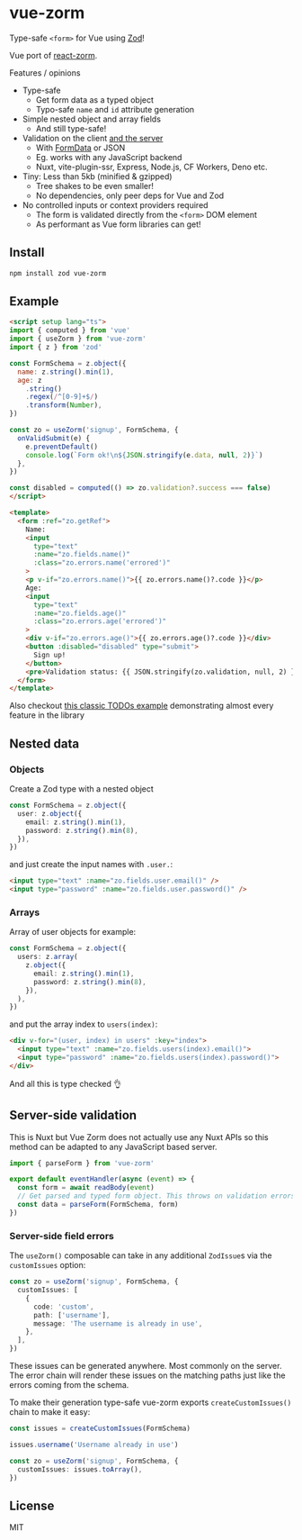 # vue-zorm

Type-safe `<form>` for Vue using [Zod](https://github.com/colinhacks/zod)!

Vue port of [react-zorm](https://github.com/esamattis/react-zorm).

Features / opinions

-   Type-safe
    -   Get form data as a typed object
    -   Typo-safe `name` and `id` attribute generation
-   Simple nested object and array fields
    -   And still type-safe!
-   Validation on the client [and the server](#server-side-validation)
    -   With [FormData](https://developer.mozilla.org/en-US/docs/Web/API/FormData) or JSON
    -   Eg. works with any JavaScript backend
    -   Nuxt, vite-plugin-ssr, Express, Node.js, CF Workers, Deno etc.
-   Tiny: Less than 5kb (minified & gzipped)
    -   Tree shakes to be even smaller!
    -   No dependencies, only peer deps for Vue and Zod
-   No controlled inputs or context providers required
    -   The form is validated directly from the `<form>` DOM element
    -   As performant as Vue form libraries can get!

## Install

```bash
npm install zod vue-zorm
```

## Example

```html
<script setup lang="ts">
import { computed } from 'vue'
import { useZorm } from 'vue-zorm'
import { z } from 'zod'

const FormSchema = z.object({
  name: z.string().min(1),
  age: z
    .string()
    .regex(/^[0-9]+$/)
    .transform(Number),
})

const zo = useZorm('signup', FormSchema, {
  onValidSubmit(e) {
    e.preventDefault()
    console.log(`Form ok!\n${JSON.stringify(e.data, null, 2)}`)
  },
})

const disabled = computed(() => zo.validation?.success === false)
</script>

<template>
  <form :ref="zo.getRef">
    Name:
    <input
      type="text"
      :name="zo.fields.name()"
      :class="zo.errors.name('errored')"
    >
    <p v-if="zo.errors.name()">{{ zo.errors.name()?.code }}</p>
    Age: 
    <input
      type="text"
      :name="zo.fields.age()"
      :class="zo.errors.age('errored')"
    >
    <div v-if="zo.errors.age()">{{ zo.errors.age()?.code }}</div>
    <button :disabled="disabled" type="submit">
      Sign up!
    </button>
    <pre>Validation status: {{ JSON.stringify(zo.validation, null, 2) }}</pre>
  </form>
</template>
```

Also checkout [this classic TODOs example](https://vue-zorm-todo.vercel.app/) demonstrating almost every feature in the library

## Nested data

### Objects

Create a Zod type with a nested object

```ts
const FormSchema = z.object({
  user: z.object({
    email: z.string().min(1),
    password: z.string().min(8),
  }),
})
```

and just create the input names with `.user.`:

```html
<input type="text" :name="zo.fields.user.email()" />
<input type="password" :name="zo.fields.user.password()" />
```

### Arrays

Array of user objects for example:

```ts
const FormSchema = z.object({
  users: z.array(
    z.object({
      email: z.string().min(1),
      password: z.string().min(8),
    }),
  ),
})
```

and put the array index to `users(index)`:

```html
<div v-for="(user, index) in users" :key="index">
  <input type="text" :name="zo.fields.users(index).email()">
  <input type="password" :name="zo.fields.users(index).password()">
</div>
```

And all this is type checked 👌

## Server-side validation

This is Nuxt but Vue Zorm does not actually use any Nuxt APIs so this method can be adapted to any JavaScript based server.

```ts
import { parseForm } from 'vue-zorm'

export default eventHandler(async (event) => {
  const form = await readBody(event)
  // Get parsed and typed form object. This throws on validation errors.
  const data = parseForm(FormSchema, form)
})
```

### Server-side field errors

The `useZorm()` composable can take in any additional `ZodIssue`s via the `customIssues` option:

```ts
const zo = useZorm('signup', FormSchema, {
  customIssues: [
    {
      code: 'custom',
      path: ['username'],
      message: 'The username is already in use',
    },
  ],
})
```

These issues can be generated anywhere. Most commonly on the server. The error chain will render these issues on the matching paths just like the errors coming from the schema.

To make their generation type-safe vue-zorm exports `createCustomIssues()` chain to make it easy:

```ts
const issues = createCustomIssues(FormSchema)

issues.username('Username already in use')

const zo = useZorm('signup', FormSchema, {
  customIssues: issues.toArray(),
})
```

## License

MIT

